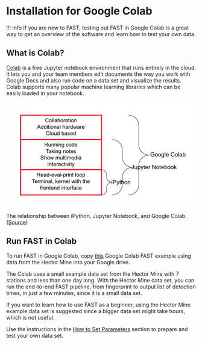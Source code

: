 # **Installation for Google Colab**

!!! info 
    If you are new to FAST, testing out FAST in Google Colab is a great way to get an overview of the software and learn how to test your own data.  

## What is Colab?

[Colab](https://www.tutorialspoint.com/google_colab/index.htm) is a free Jupyter notebook environment that runs entirely in the cloud. It lets you and your team members edit documents the way you work with Google Docs and also run code on a data set and visualize the results. Colab supports many popular machine learning libraries which can be easily loaded in your notebook.

![colab_jupyter](img/colab_jupyter.png)
<figcaption>The relationship between iPython, Jupyter Notebook, and Google Colab. (<a href="https://blog.educationecosystem.com/what-is-google-colab/#:~:text=Google%20Colab%20is%20a%20specialized%20version%20of%20the,Jupyter%20Notebook%2C%20and%20Google%20Colab%20is%20shown%20below%3B">Source</a>)</figcaption>

## Run FAST in Colab

To run FAST in Google Colab, copy [this](https://colab.research.google.com/drive/1hdilryUPBwk3QRXkXGKh4eT4ViBGEh9y?usp=sharing) Google Colab FAST example using data from the Hector Mine into your Google drive.

The Colab uses a small example data set from the Hector Mine with 7 stations and less than one day long. With the Hector Mine data set, you can run the end-to-end FAST pipeline, from fingerprint to output list of detection times, in just a few minutes, since it is a small data set.

If you want to learn how to use FAST as a beginner, using the Hector Mine example data set is suggested since a bigger data set might take hours, which is not useful.

Use the instructions in the [How to Set Parameters](input_and_preprocess.md) section to prepare and test your own data set.
